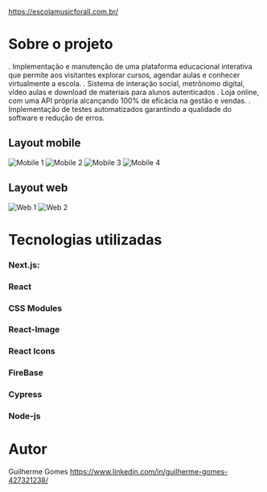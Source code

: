 https://escolamusicforall.com.br/
# Sobre o projeto
. Implementação e manutenção de uma plataforma educacional interativa que permite aos visitantes explorar cursos,
agendar aulas e conhecer virtualmente a escola.
. Sistema de interação social, metrônomo digital, vídeo aulas e download de materiais para alunos autenticados
. Loja online, com uma API própria alcançando 100% de eficácia na gestão e vendas.
. Implementação de testes automatizados garantindo a qualidade do software e redução de erros.

## Layout mobile
![Mobile 1](public/images/layoutmobile.png)  ![Mobile 2](public/images/layoutmobile1.png)  ![Mobile 3](public/images/layoutmobile2.png) ![Mobile 4](public/images/layoutmobile3.png)
## Layout web
![Web 1](public/images/layouthome.png)
![Web 2](public/images/layoutweb.png)

# Tecnologias utilizadas
### Next.js:
### React
### CSS Modules
### React-Image
### React Icons
### FireBase 
### Cypress
### Node-js


# Autor
Guilherme Gomes
https://www.linkedin.com/in/guilherme-gomes-427321238/
